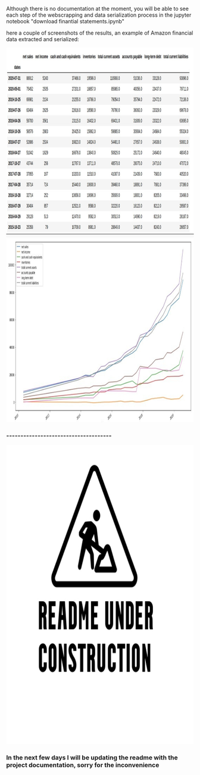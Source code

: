 
Although there is no documentation at the moment, you will be able to see each step of the webscrapping and data serialization process in the jupyter notebook "download finantial statements.ipynb"

here a couple of screenshots of the results, an example of Amazon financial data extracted and serialized:

<img src="images/df_res.jpeg" alt="Logo" width="700" height="500">
<img src="images/chart_res.jpeg" alt="Logo" width="700" height="500">


### -------------------------------------

<img src="images/underc.jpg" alt="Logo" width="800" height="800">

### In the next few days I will be updating the readme with the project documentation, sorry for the inconvenience

